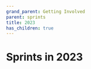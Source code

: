 ```yaml
---
grand_parent: Getting Involved
parent: sprints
title: 2023
has_children: true
---
```


# Sprints in 2023

